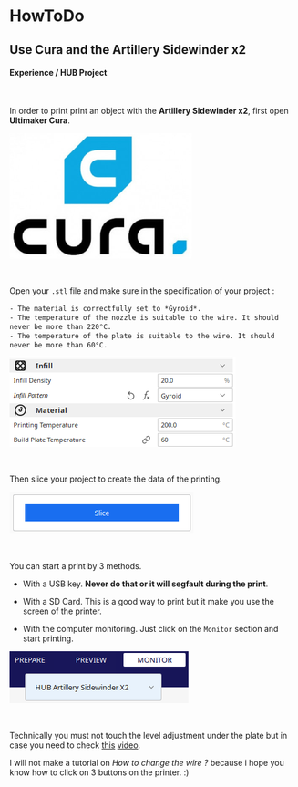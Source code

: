 # HowToDo

## Use Cura and the Artillery Sidewinder x2

#### Experience / HUB Project

<br/>

In order to print print an object with the **Artillery Sidewinder x2**, first open **Ultimaker Cura**.

![Logo Ultimaker Cura](img/3D_Printing/logoCura.png)

<br/>

Open your `.stl` file and make sure in the specification of your project :

    - The material is correctfully set to *Gyroid*.
    - The temperature of the nozzle is suitable to the wire. It should never be more than 220°C.
    - The temperature of the plate is suitable to the wire. It should never be more than 60°C.

![printing settings](img/3D_Printing/settings.png)

<br/>

Then slice your project to create the data of the printing.

![slicer](img/3D_Printing/slice.png)

<br/>

You can start a print by 3 methods.

- With a USB key. **Never do that or it will segfault during the print**.

- With a SD Card. This is a good way to print but it make you use the screen of the printer.

- With the computer monitoring. Just click on the `Monitor` section and start printing.

![monitoring](img/3D_Printing/monitoring.png)

<br/>

Technically you must not touch the level adjustment under the plate but in case you need to check [this](https://youtu.be/vowdKNIh0Z8) [video](https://youtu.be/dQw4w9WgXcQ).

I will not make a tutorial on *How to change the wire ?* because i hope you know how to click on 3 buttons on the printer. :)